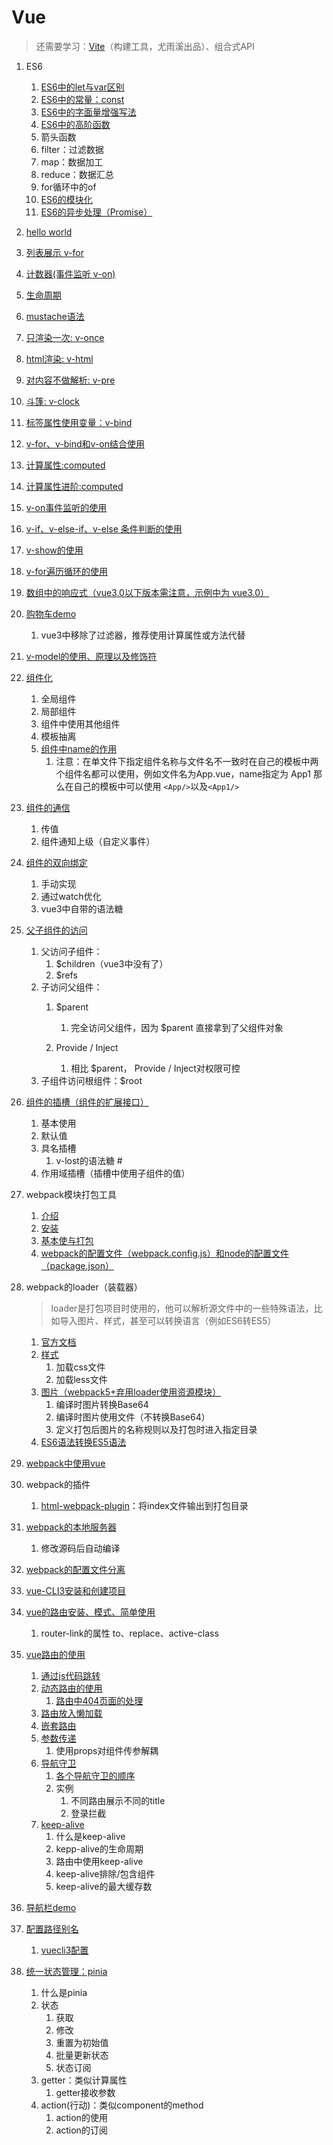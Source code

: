 # Vue

> 还需要学习：[Vite](https://cn.vitejs.dev/)（构建工具，尤雨溪出品）、组合式API

1. ES6

   1. [ES6中的let与var区别](./demo/01-let-var.html)
   2. [ES6中的常量：const](./demo/02-const.html)
   3. [ES6中的字面量增强写法](./demo/03-literal.html)
   4. [ES6中的高阶函数](./demo/04-higher-order-func.html)
   5. 箭头函数
   6. filter：过滤数据
   7. map：数据加工
   8. reduce：数据汇总
   9. for循环中的of
   10. [ES6的模块化](./ES6/05-module.md)
   11. [ES6的异步处理（Promise）](./ES6/11-Promise.md)

2. [hello world](./demo-cdn/01-helloWorld.html)

3. [列表展示 v-for](./demo-cdn/02-for.html)

4. [计数器(事件监听 v-on)](./demo-cdn/03-计数器.html)

5. [生命周期](./Vue生命周期.md)

6. [mustache语法](./demo-cdn/04-mustache.html)

7. [只渲染一次: v-once](./demo-cdn/05-v-once.html)

8. [html渲染: v-html](./demo-cdn/06-v-html.html)

9. [对内容不做解析: v-pre](./demo-cdn/07-v-pre.html)

10. [斗篷: v-clock](./demo-cdn/08-v-clock.html)

11. [标签属性使用变量：v-bind](./demo-cdn/09-v-bind.html)

12. [v-for、v-bind和v-on结合使用](./demo-cdn/10-example-01.html )

13. [计算属性:computed](./demo-cdn/11-computed.html)

14. [计算属性进阶:computed](./demo-cdn/12-computed-advanced.html)

15. [v-on事件监听的使用](./demo-cdn/13-v-on.html)

16. [v-if、v-else-if、v-else 条件判断的使用](./demo-cdn/14-v-if.html)

17. [v-show的使用](./demo-cdn/15-v-show.html)

18. [v-for遍历循环的使用](./demo-cdn/16-v-for.html)

19. [数组中的响应式（vue3.0以下版本需注意，示例中为 vue3.0）](./demo-cdn/17-array.html)

20. [购物车demo](./demo-cdn/18-shopping-cart.html)
    1. vue3中移除了过滤器，推荐使用计算属性或方法代替

21. [v-model的使用、原理以及修饰符](./demo-cdn/19-v-model.html)

22. [组件化](./demo-cdn/20-component.html)

    1. 全局组件
    2. 局部组件
    3. 组件中使用其他组件
    4. 模板抽离
    5. [组件中name的作用](https://staging-cn.vuejs.org/api/options-misc.html#name)
       1. 注意：在单文件下指定组件名称与文件名不一致时在自己的模板中两个组件名都可以使用，例如文件名为App.vue，name指定为 App1 那么在自己的模板中可以使用 `<App/>`以及`<App1/>`

23. [组件的通信](./demo-cdn/21-component2.html)

    1. 传值
    2. 组件通知上级（自定义事件）

24. [组件的双向绑定](./demo-cdn/22-component3.html)
    1. 手动实现
    2. 通过watch优化
    3. vue3中自带的语法糖

25. [父子组件的访问](./demo-cdn/23-component4.html)
    1. 父访问子组件：
       1. $children（vue3中没有了）
       2. $refs
    2. 子访问父组件：
       1. $parent
          1. 完全访问父组件，因为 $parent 直接拿到了父组件对象

       2. Provide / Inject
          1. 相比 $parent， Provide / Inject对权限可控
    3. 子组件访问根组件：$root

26. [组件的插槽（组件的扩展接口）](./demo-cdn/24-component-slot.html)

    1. 基本使用
    2. 默认值
    3. 具名插槽
       1. v-lost的语法糖 #
    4. 作用域插槽（插槽中使用子组件的值）

27. webpack模块打包工具
    1. [介绍](./webpack/31-webpack-install.md)
    2. [安装](./webpack/31-webpack-install.md#install)
    3. [基本使与打包](./webpack/31-helloworld.md)
    4. [webpack的配置文件（webpack.config.js）和node的配置文件（package.json）](./webpack/31-config.md)

28. webpack的loader（装载器）

    > loader是打包项目时使用的，他可以解析源文件中的一些特殊语法，比如导入图片、样式，甚至可以转换语言（例如ES6转ES5）

    1. [官方文档](https://webpack.docschina.org/loaders/)
    2. [样式](./webpack/32-loader-style.md)
       1. 加载css文件
       2. 加载less文件
    3. [图片（webpack5+弃用loader使用资源模块）](./webpack/32-asset-module.md)
       1. 编译时图片转换Base64
       2. 编译时图片使用文件（不转换Base64）
       3. 定义打包后图片的名称规则以及打包时进入指定目录
    4. [ES6语法转换ES5语法](./webpack/32-loader-babel.md)

29. [webpack中使用vue](./webpack/33-webpack-vue.md)

30. webpack的插件

    1. [html-webpack-plugin](./webpack/34-plugin-html.md)：将index文件输出到打包目录

31. [webpack的本地服务器](./webpack/35-webpack-server.md)

    1. 修改源码后自动编译

32. [webpack的配置文件分离](./webpack/36-config.md)

33. [vue-CLI3安装和创建项目](./vue-CLI3安装和创建项目.md)

34. [vue的路由安装、模式、简单使用](./vue的路由安装&模式&简单使用.md)

    1. router-link的属性 to、replace、active-class

35. [vue路由的使用](./vue路由的使用.md)

    1. [通过js代码跳转](./vue路由的使用.md)
    1. [动态路由的使用](./vue路由的使用.md#dynamic)
       1. [路由中404页面的处理](./vue路由的使用.md#404)
    1. [路由放入懒加载](./vue路由的使用.md#lazy)
    1. [嵌套路由](./vue路由的使用.md#nesting)
    1. [参数传递](./vue路由的使用.md#query)
       1. 使用props对组件传参解耦
    1. [导航守卫](./vue路由的使用.md#navigation-guards)
       1. [各个导航守卫的顺序](./vue路由的使用.md#navigation-guards-order)
       1. 实例
          1. 不同路由展示不同的title
          1. 登录拦截
    1. [keep-alive](./vue路由的使用.md#keep-alive)
       1. 什么是keep-alive
       1. kepp-alive的生命周期
       1. 路由中使用keep-alive
       1. keep-alive排除/包含组件
       1. keep-alive的最大缓存数

36. [导航栏demo](./scaffolding/40-tabber/README.md)

37. [配置路径别名](./vue-resolve-alias.md)

    1. [vuecli3配置](./vue-resolve-alias.md#vueCli3)

38. [统一状态管理：pinia](./pinia.md)

    1. 什么是pinia
    1. 状态
       1. 获取
       1. 修改
       1. 重置为初始值
       1. 批量更新状态
       1. 状态订阅
    1. getter：类似计算属性
       1. getter接收参数
    1. action(行动)：类似component的method
       1. action的使用
       1. action的订阅
